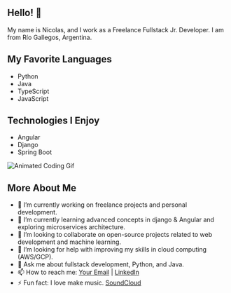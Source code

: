 ## Hello! 👋

My name is Nicolas, and I work as a Freelance Fullstack Jr. Developer. I am from Río Gallegos, Argentina.

## My Favorite Languages
- Python
- Java
- TypeScript
- JavaScript

## Technologies I Enjoy
- Angular
- Django
- Spring Boot

![Animated Coding Gif](https://media.giphy.com/media/13HgwGsXF0aiGY/giphy.gif)

## More About Me
- 🔭 I’m currently working on freelance projects and personal development.
- 🌱 I’m currently learning advanced concepts in django & Angular and exploring microservices architecture.
- 👯 I’m looking to collaborate on open-source projects related to web development and machine learning.
- 🤔 I’m looking for help with improving my skills in cloud computing (AWS/GCP).
- 💬 Ask me about fullstack development, Python, and Java.
- 📫 How to reach me: [Your Email](mailto:nicobutter@gmail.com) | [LinkedIn](www.linkedin.com/in/nicolás-butterfield-9964aa1a3)
- ⚡ Fun fact: I love make music. [SoundCloud](https://soundcloud.com/user-785671138/perda)
